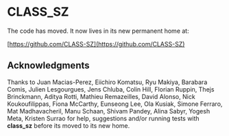 # CLASS_SZ

The code has moved. It now lives in its new permanent home at:

[https://github.com/CLASS-SZ](https://github.com/CLASS-SZ)

## Acknowledgments

Thanks to Juan Macias-Perez, Eiichiro Komatsu, Ryu Makiya, Barabara Comis, Julien Lesgourgues, Jens Chluba, Colin Hill, Florian Ruppin, Thejs Brinckmann, Aditya Rotti, Mathieu Remazeilles, David Alonso, Nick Koukoufilippas, Fiona McCarthy, Eunseong Lee, Ola Kusiak, Simone Ferraro, Mat Madhavacheril, Manu Schaan, Shivam Pandey, Alina Sabyr, Yogesh Meta, Kristen Surrao for help, suggestions and/or running tests with **class_sz** before its moved to its new home.
